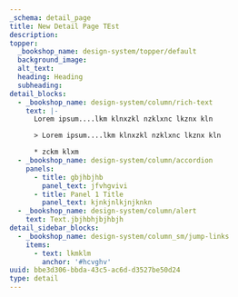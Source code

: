 ```yaml
---
_schema: detail_page
title: New Detail Page TEst
description:
topper:
  _bookshop_name: design-system/topper/default
  background_image:
  alt_text:
  heading: Heading
  subheading:
detail_blocks:
  - _bookshop_name: design-system/column/rich-text
    text: |-
      Lorem ipsum....lkm klnxzkl nzklxnc lkznx kln

      > Lorem ipsum....lkm klnxzkl nzklxnc lkznx kln

      * zckm klxm
  - _bookshop_name: design-system/column/accordion
    panels:
      - title: gbjhbjhb
        panel_text: jfvhgvivi
      - title: Panel 1 Title
        panel_text: kjnkjnlkjnjknkn
  - _bookshop_name: design-system/column/alert
    text: Text.jbjhbhjbjhbjh
detail_sidebar_blocks:
  - _bookshop_name: design-system/column_sm/jump-links
    items:
      - text: lkmklm
        anchor: '#hcvghv'
uuid: bbe3d306-bbda-43c5-ac6d-d3527be50d24
type: detail
---
```

